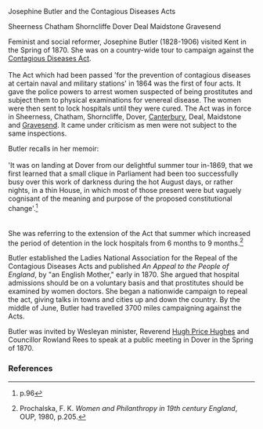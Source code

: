 Josephine Butler and the Contagious Diseases Acts

Sheerness
Chatham
Shorncliffe
Dover
Deal
Maidstone
Gravesend

Feminist and social reformer, Josephine Butler (1828-1906) visited Kent in the Spring of 1870. She was on a country-wide tour to campaign against the [Contagious Diseases Act](/19c/19c-contagious-diseases).
<br><br>
The Act which had been passed 'for the prevention of contagious diseases at certain naval and military stations' in 1864 was the first of four acts. It gave the police powers to arrest women suspected of being prostitutes and subject them to physical examinations for venereal disease. The women were then sent to lock hospitals until they were cured. The Act was in force in Sheerness, Chatham, Shorncliffe, Dover, [Canterbury](/19c/19c-canterbury), Deal, Maidstone and [Gravesend](/19c/19c-gravesend/). It came under criticism as men were not subject to the same inspections.  

Butler recalls in her memoir:
<br><br>
'It was on landing at Dover from our delightful summer tour in-1869, that we first learned that a small clique in Parliament had been too successfully busy over this work of darkness during the hot August days, or rather nights, in a thin House, in which most of those present were but vaguely cognisant of the meaning and purpose of the proposed constitutional change'.[^ref1]  
<br><br>
She was referring to the extension of the Act that summer which increased the period of detention in the lock hospitals from 6 months to 9 months.[^ref2]

Butler established the Ladies National Association for the Repeal of the Contagious Diseases Acts and published _An Appeal to the People of England_, by "an English Mother," early in 1870. She argued that hospital admissions should be on a voluntary basis and that prostitutes should be examined by women doctors.  She began a nationwide campaign to repeal the act, giving talks in towns and cities up and down the country. By the middle of June, Butler had travelled 3700 miles campaigning against the Acts.  


Butler was invited by Wesleyan minister, Reverend [Hugh Price Hughes](/19c/19c-price-hughes-biography/) and Councillor Rowland Rees to speak at a public meeting in Dover in the Spring of 1870.

### References

[^ref1]: p.96
[^ref2]: Prochalska, F. K. _Women and Philanthropy in 19th century England_, OUP, 1980, p.205.

